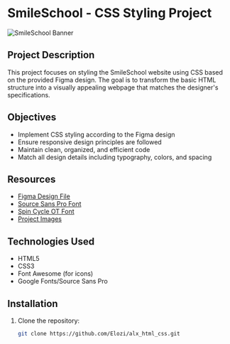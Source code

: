 # SmileSchool - CSS Styling Project

![SmileSchool Banner](https://via.placeholder.com/1200x400?text=SmileSchool+Banner)

## Project Description
This project focuses on styling the SmileSchool website using CSS based on the provided Figma design. The goal is to transform the basic HTML structure into a visually appealing webpage that matches the designer's specifications.

## Objectives
- Implement CSS styling according to the Figma design
- Ensure responsive design principles are followed
- Maintain clean, organized, and efficient code
- Match all design details including typography, colors, and spacing

## Resources
- [Figma Design File](https://www.figma.com/file/[YOUR_FILE_LINK])
- [Source Sans Pro Font](https://fonts.google.com/specimen/Source+Sans+Pro)
- [Spin Cycle OT Font](https://www.fontsquirrel.com/fonts/spin-cycle-ot)
- [Project Images](https://example.com/images.zip)

## Technologies Used
- HTML5
- CSS3
- Font Awesome (for icons)
- Google Fonts/Source Sans Pro

## Installation
1. Clone the repository:
   ```bash
   git clone https://github.com/Elozi/alx_html_css.git